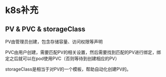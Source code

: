 # k8s补充

## PV & PVC & storageClass

PV由管理员创建，包含存储容量、访问权限等声明

PVC由用户创建，需要匹配PV的相关设置，然后需要找到匹配的PV进行绑定，绑定之后就可以在pod使用PVC（否则等待到创建相应的PV）

storageClass是相当于对PV的一个模板，帮助自动化创建PV的。